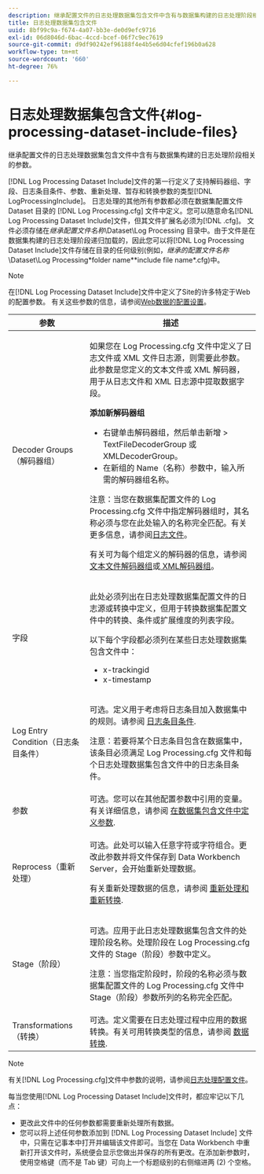 ```yaml
---
description: 继承配置文件的日志处理数据集包含文件中含有与数据集构建的日志处理阶段相关的参数。
title: 日志处理数据集包含文件
uuid: 8bf99c9a-f674-4a07-bb3e-de0d9efc9716
exl-id: 06d8046d-6bac-4ccd-bcef-06f7c9ec7619
source-git-commit: d9df90242ef96188f4e4b5e6d04cfef196b0a628
workflow-type: tm+mt
source-wordcount: '660'
ht-degree: 76%

---
```


# 日志处理数据集包含文件{#log-processing-dataset-include-files}

继承配置文件的日志处理数据集包含文件中含有与数据集构建的日志处理阶段相关的参数。

[!DNL Log Processing Dataset Include]文件的第一行定义了支持解码器组、字段、日志条目条件、参数、重新处理、暂存和转换参数的类型[!DNL LogProcessingInclude]。 日志处理的其他所有参数都必须在数据集配置文件 Dataset 目录的 [!DNL Log Processing.cfg] 文件中定义。您可以随意命名[!DNL Log Processing Dataset Include]文件，但其文件扩展名必须为[!DNL .cfg]。 文件必须存储在&#x200B;*继承配置文件名称*\Dataset\Log Processing 目录中。由于文件是在数据集构建的日志处理阶段递归加载的，因此您可以将[!DNL Log Processing Dataset Include]文件存储在目录的任何级别(例如，*继承的配置文件名称*\Dataset\Log Processing\*folder name*\*include file name*.cfg)中。

>[!NOTE]
>
>在[!DNL Log Processing Dataset Include]文件中定义了Site的许多特定于Web的配置参数。 有关这些参数的信息，请参阅[Web数据的配置设置](../../../../../home/c-dataset-const-proc/c-config-web-data/c-config-web-data.md#concept-9a306b65483a484bb3f6f3c1d7e77519)。

<table id="table_E2112652CCD443E889A529EEDC4ADF1C"> 
 <thead> 
  <tr> 
   <th colname="col1" class="entry"> 参数 </th> 
   <th colname="col2" class="entry"> 描述 </th> 
  </tr> 
 </thead>
 <tbody> 
  <tr> 
   <td colname="col1"> Decoder Groups（解码器组） </td> 
   <td colname="col2"> <p>如果您在 <span class="filepath">Log Processing.cfg</span> 文件中定义了日志文件或 XML 文件日志源，则需要此参数。此参数是您定义的文本文件或 XML 解码器，用于从日志文件和 XML 日志源中提取数据字段。 </p> <p> <b>添加新解码器组</b> 
     <ul id="ul_54087499003C48C8B0AD9660A2F46EA9"> 
      <li id="li_E361861E61D246DDB3964C97CC5187E9"> 右键单击<span class="uicontrol">解码器组</span>，然后单击<span class="uicontrol">新增</span> &gt; <span class="uicontrol">TextFileDecoderGroup</span> 或 <span class="uicontrol">XMLDecoderGroup</span>。 </li> 
      <li id="li_B2D61A0763AD4FEDB619BF9550EF4602"> 在新组的 Name（名称）参数中，输入所需的解码器组名称。 </li> 
     </ul> </p> <p> <p>注意：当您在数据集配置文件的 <span class="filepath">Log Processing.cfg</span> 文件中指定解码器组时，其名称必须与您在此处输入的名称完全匹配。有关更多信息，请参阅<a href="../../../../../home/c-dataset-const-proc/c-log-proc-config-file/c-log-sources.md#concept-3d4fb817c057447d90f166b1183b461e">日志文件</a>。 </p> </p> <p> 有关可为每个组定义的解码器的信息，请参阅<a href="../../../../../home/c-dataset-const-proc/c-dataset-inc-files/c-types-dataset-inc-files/c-log-proc-dataset-inc-files/c-text-file-dec-groups.md#concept-0db34988e17c41bfb1797f1d8e78aabd">文本文件解码器组</a>或<a href="../../../../../home/c-dataset-const-proc/c-dataset-inc-files/c-types-dataset-inc-files/c-log-proc-dataset-inc-files/c-xml-dec-grps.md#concept-5eda5ab253724674832f6951e2a0d1c3"> XML解码器组</a>。 </p> </td> 
  </tr> 
  <tr> 
   <td colname="col1"> 字段 </td> 
   <td colname="col2"> <p>此处必须列出在<span class="wintitle">日志处理数据集配置</span>文件的<span class="wintitle">日志源</span>或<span class="wintitle">转换</span>中定义，但用于<span class="wintitle">转换数据集配置</span>文件中的转换、条件或扩展维度的列表字段。 </p> <p> 以下每个字段都必须列在某些<span class="wintitle">日志处理数据集包含</span>文件中： 
     <ul id="ul_D1BB18A80D874C0B9B54DA361698EB30"> 
      <li id="li_7E8B5B697BDA408DBE10D9A63AF295AC"> x-trackingid </li> 
      <li id="li_F5DEE90A596A4A1C86AF874653C4048C"> x-timestamp </li> 
     </ul> </p> </td> 
  </tr> 
  <tr> 
   <td colname="col1"> Log Entry Condition（日志条目条件） </td> 
   <td colname="col2"> <p>可选。定义用于考虑将日志条目加入数据集中的规则。请参阅 <a href="../../../../../home/c-dataset-const-proc/c-log-proc-config-file/c-info-log-proc-param.md#concept-ecaff95cee4e40bc90f81e099c5fc934"> 日志条目条件</a>. </p> <p> <p>注意：若要将某个日志条目包含在数据集中，该条目必须满足 <span class="wintitle">Log Processing.cfg</span> 文件和每个<span class="filepath">日志处理数据集包含</span>文件中的<span class="wintitle">日志条目条件</span>。 </p> </p> </td> 
  </tr> 
  <tr> 
   <td colname="col1"> 参数 </td> 
   <td colname="col2"> 可选。您可以在其他配置参数中引用的变量。有关详细信息，请参阅 <a href="../../../../../home/c-dataset-const-proc/c-dataset-inc-files/c-def-param-dataset-inc-files/c-def-param-dataset-inc-files.md#concept-5ad06acc8dc44bf2a99643fafdd56b50"> 在数据集包含文件中定义参数</a>. </td> 
  </tr> 
  <tr> 
   <td colname="col1"> Reprocess（重新处理） </td> 
   <td colname="col2"> <p>可选。此处可以输入任意字符或字符组合。更改此参数并将文件保存到 Data Workbench Server，会开始重新处理数据。 </p> <p> 有关重新处理数据的信息，请参阅 <a href="../../../../../home/c-dataset-const-proc/c-reproc-retrans/c-unst-reproc-retrans.md"> 重新处理和重新转换</a>. </p> </td> 
  </tr> 
  <tr> 
   <td colname="col1"> Stage（阶段） </td> 
   <td colname="col2"> <p>可选。应用于此<span class="wintitle">日志处理数据集包含</span>文件的处理阶段名称。处理阶段在 <span class="filepath">Log Processing.cfg</span> 文件的 Stage（阶段）参数中定义。 </p> <p> <p>注意：当您指定阶段时，阶段的名称必须与数据集配置文件的 <span class="filepath">Log Processing.cfg</span> 文件中 Stage（阶段）参数所列的名称完全匹配。 </p> </p> </td> 
  </tr> 
  <tr> 
   <td colname="col1"> Transformations（转换） </td> 
   <td colname="col2"> 可选。定义需要在日志处理过程中应用的数据转换。有关可用转换类型的信息，请参阅 <a href="../../../../../home/c-dataset-const-proc/c-data-trans/c-abt-transf.md"> 数据转换</a>. </td> 
  </tr> 
 </tbody> 
</table>

>[!NOTE]
>
>有关[!DNL Log Processing.cfg]文件中参数的说明，请参阅[日志处理配置文件](../../../../../home/c-dataset-const-proc/c-log-proc-config-file/c-abt-log-proc-config-file.md)。

每当您使用[!DNL Log Processing Dataset Include]文件时，都应牢记以下几点：

* 更改此文件中的任何参数都需要重新处理所有数据。
* 您可以将上述任何参数添加到 [!DNL Log Processing Dataset Include] 文件中，只需在记事本中打开并编辑该文件即可。当您在 Data Workbench 中重新打开该文件时，系统便会显示您做出并保存的所有更改。在添加新参数时，使用空格键（而不是 Tab 键）可向上一个标题级别的右侧缩进两 (2) 个空格。
